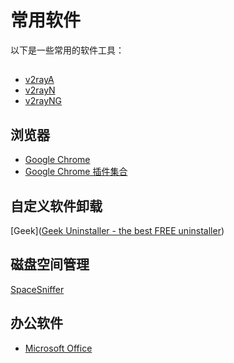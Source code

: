 # 常用软件


以下是一些常用的软件工具：

## 
- [v2rayA](https://v2raya.org/docs/prologue/installation/debian/)
- [v2rayN](https://github.xi-han.top/2dust/v2rayN/releases)
- [v2rayNG](https://github.xi-han.top/2dust/v2rayNG/releases)
## 浏览器
- [Google Chrome](https://www.google.com/chrome/)
- [Google Chrome 插件集合](https://github.com/zhaoolee/ChromeAppHeroes)

## 自定义软件卸载
[Geek]([Geek Uninstaller - the best FREE uninstaller](https://geekuninstaller.com/))
## 磁盘空间管理
[SpaceSniffer](https://www.uderzo.it/main_products/space_sniffer/download.html)


## 办公软件
- [Microsoft Office](https://github.xi-han.top/JuckyLee668/vv/releases/tag/1.1)